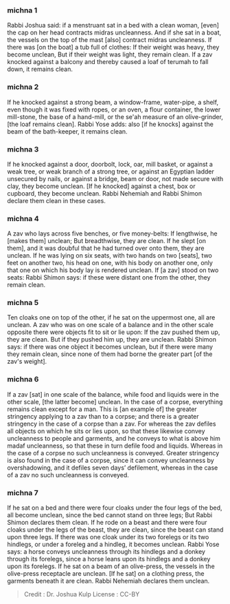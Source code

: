 
### michna 1
Rabbi Joshua said: if a menstruant sat in a bed with a clean woman, [even] the cap on her head contracts midras uncleanness. And if she sat in a boat, the vessels on the top of the mast [also] contract midras uncleanness. If there was [on the boat] a tub full of clothes: If their weight was heavy, they become unclean, But if their weight was light, they remain clean. If a zav knocked against a balcony and thereby caused a loaf of terumah to fall down, it remains clean.

### michna 2
If he knocked against a strong beam, a window-frame, water-pipe, a shelf, even though it was fixed with ropes, or an oven, a flour container, the lower mill-stone, the base of a hand-mill, or the se'ah measure  of an olive-grinder, [the loaf remains clean]. Rabbi Yose adds: also [if he knocks] against the beam of the bath-keeper, it remains clean.

### michna 3
If he knocked against a door, doorbolt, lock, oar, mill basket,   or against a weak tree, or weak branch of a strong tree, or against an Egyptian ladder unsecured by nails, or against a bridge, beam or door, not made secure with clay, they become unclean. [If he knocked] against a chest, box or cupboard, they become unclean. Rabbi Nehemiah and Rabbi Shimon declare them clean in these cases.

### michna 4
A zav who lays across five benches, or five money-belts: If lengthwise, he [makes them] unclean; But breadthwise, they are clean. If he slept [on them],   and it was doubful that he had turned over onto them, they are unclean. If he was lying on six seats, with two hands on two [seats], two feet on another two, his head on one, with his body on another one, only that one on which his body lay   is rendered unclean. If [a zav] stood on two seats: Rabbi Shimon says: if these were distant one from the other, they remain clean.

### michna 5
Ten cloaks one on top of the other, if he sat on the uppermost one, all are unclean. A zav who was on one scale of a balance and in the other scale opposite there were objects fit to sit or lie upon: If the zav pushed them up, they are clean. But if they pushed him up, they are unclean. Rabbi Shimon says:   if there was one object it becomes unclean, but if there were many   they remain clean, since none of them had borne the greater part [of the zav's weight].

### michna 6
If a zav [sat] in one scale of the balance, while food and liquids were in the other scale, [the latter become] unclean. In the case of a corpse, everything remains clean except for a man. This is [an example of] the greater stringency applying to a zav than to a corpse; and there is a greater stringency in the case of a corpse than a zav. For whereas the zav defiles all objects on which he sits or lies upon, so that these likewise convey uncleanness to people and garments, and he conveys to what is above him madaf uncleanness, so that these in turn defile food and liquids. Whereas in the case of a corpse no such uncleanness is conveyed. Greater stringency is also found in the case of a corpse, since it can convey uncleanness by overshadowing, and it defiles seven days’ defilement, whereas in the case of a zav no such uncleanness is conveyed.

### michna 7
If he sat on a bed and there were four cloaks under the four legs of the bed, all become unclean, since the bed cannot stand on three legs; But Rabbi Shimon declares them clean. If he rode on a beast and there were four cloaks under the legs of the beast, they are clean, since the beast can stand upon three legs. If there was one cloak under its two forelegs or its two hindlegs, or under a foreleg and a hindleg, it becomes unclean. Rabbi Yose says: a horse conveys uncleanness through its hindlegs and a donkey through its forelegs, since a horse leans upon its hindlegs and a donkey upon its forelegs. If he sat on a beam of an olive-press, the vessels in the olive-press receptacle are unclean. [If he sat] on a clothing press, the garments beneath it are clean. Rabbi Nehemiah declares them unclean.

>Credit : Dr. Joshua Kulp
>License : CC-BY